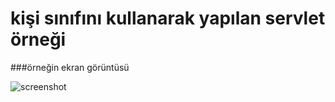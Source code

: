kişi sınıfını kullanarak yapılan servlet örneği
======

###örneğin ekran görüntüsü

![screenshot](https://raw.github.com/sayz/codes/master/java/web_prog_dersi/Ki%C5%9Fi%20S%C4%B1n%C4%B1f%C4%B1%20Web%20Uygulama%20%C3%96rne%C4%9Fi/Screenshot%20from%202013-03-20%2022:54:00.png)
